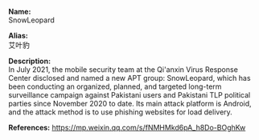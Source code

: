 **Name:**  
SnowLeopard

**Alias:**  
艾叶豹

**Description:**   
In July 2021, the mobile security team at the Qi'anxin Virus Response Center disclosed and named a new APT group: SnowLeopard, which has been conducting an organized, planned, and targeted long-term surveillance campaign against Pakistani users and Pakistani TLP political parties since November 2020 to date. Its main attack platform is Android, and the attack method is to use phishing websites for load delivery.

**References:** 
https://mp.weixin.qq.com/s/fNMHMkd6pA_h8Do-BOghKw